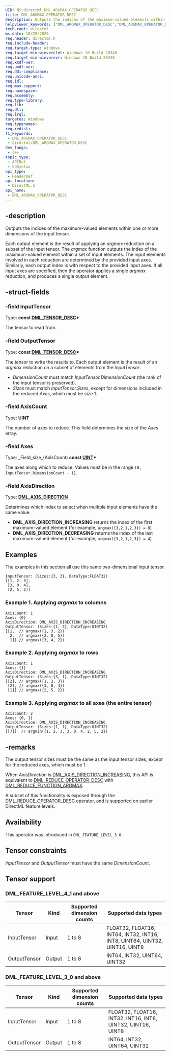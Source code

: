 ```yaml
---
UID: NS:directml.DML_ARGMAX_OPERATOR_DESC
title: DML_ARGMAX_OPERATOR_DESC
description: Outputs the indices of the maximum-valued elements within one or more dimensions of the input tensor.
helpviewer_keywords: ["DML_ARGMAX_OPERATOR_DESC","DML_ARGMAX_OPERATOR_DESC structure","direct3d12.dml_argmax_operator_desc","directml/DML_ARGMAX_OPERATOR_DESC"]
tech.root: directml
ms.date: 10/28/2020
req.header: directml.h
req.include-header: 
req.target-type: Windows
req.target-min-winverclnt: Windows 10 Build 20348
req.target-min-winversvr: Windows 10 Build 20348
req.kmdf-ver: 
req.umdf-ver: 
req.ddi-compliance: 
req.unicode-ansi: 
req.idl: 
req.max-support: 
req.namespace: 
req.assembly: 
req.type-library: 
req.lib: 
req.dll: 
req.irql: 
targetos: Windows
req.typenames: 
req.redist: 
f1_keywords:
 - DML_ARGMAX_OPERATOR_DESC
 - directml/DML_ARGMAX_OPERATOR_DESC
dev_langs:
 - c++
topic_type:
 - APIRef
 - kbSyntax
api_type:
 - HeaderDef
api_location:
 - DirectML.h
api_name:
 - DML_ARGMAX_OPERATOR_DESC
---
```


## -description

Outputs the indices of the maximum-valued elements within one or more dimensions of the input tensor.

Each output element is the result of applying an *argmax* reduction on a subset of the input tensor. The *argmax* function outputs the index of the maximum-valued element within a set of input elements. The input elements involved in each reduction are determined by the provided input axes. Similarly, each output index is with respect to the provided input axes. If all input axes are specified, then the operator applies a single *argmax* reduction, and produces a single output element.

## -struct-fields

### -field InputTensor

Type: **const [DML_TENSOR_DESC](/windows/win32/api/directml/ns-directml-dml_tensor_desc)\***

The tensor to read from.

### -field OutputTensor

Type: **const [DML_TENSOR_DESC](/windows/win32/api/directml/ns-directml-dml_tensor_desc)\***

The tensor to write the results to. Each output element is the result of an *argmax* reduction on a subset of elements from the *InputTensor*. 

- *DimensionCount* must match *InputTensor.DimensionCount* (the rank of the input tensor is preserved).
- *Sizes* must match *InputTensor.Sizes*, except for dimensions included in the reduced *Axes*, which must be size 1.

### -field AxisCount

Type: **[UINT](/windows/desktop/WinProg/windows-data-types)**

The number of axes to reduce. This field determines the size of the *Axes* array.

### -field Axes

Type: \_Field_size\_(AxisCount) **const [UINT](/windows/desktop/WinProg/windows-data-types)\***

The axes along which to reduce. Values must be in the range `[0, InputTensor.DimensionCount - 1]`.

### -field AxisDirection

Type: **[DML_AXIS_DIRECTION](/windows/win32/api/directml/ne-directml-dml_axis_direction)**

Determines which index to select when multiple input elements have the same value.
- **DML_AXIS_DIRECTION_INCREASING** returns the index of the first maximum-valued element (for example, `argmax({3,2,1,2,3}) = 0`)
- **DML_AXIS_DIRECTION_DECREASING** returns the index of the last maximum-valued element (for example, `argmax({3,2,1,2,3}) = 4`)

## Examples

The examples in this section all use this same two-dimensional input tensor.

```
InputTensor: (Sizes:{3, 3}, DataType:FLOAT32)
[[1, 2, 3],
 [3, 0, 4],
 [2, 5, 2]]
```

### Example 1. Applying *argmax* to columns

```
AxisCount: 1
Axes: {0}
AxisDirection: DML_AXIS_DIRECTION_INCREASING
OutputTensor: (Sizes:{1, 3}, DataType:UINT32)
[[1,  // argmax({1, 3, 2})
  2,  // argmax({2, 0, 5})
  1]] // argmax({3, 4, 2})
```

### Example 2. Applying *argmax* to rows

```
AxisCount: 1
Axes: {1}
AxisDirection: DML_AXIS_DIRECTION_INCREASING
OutputTensor: (Sizes:{3, 1}, DataType:UINT32)
[[2], // argmax({1, 2, 3})
 [2], // argmax({3, 0, 4})
 [1]] // argmax({2, 5, 2})
```

### Example 3. Applying *argmax* to all axes (the entire tensor)

```
AxisCount: 2
Axes: {0, 1}
AxisDirection: DML_AXIS_DIRECTION_INCREASING
OutputTensor: (Sizes:{1, 1}, DataType:UINT32)
[[7]]  // argmin({1, 2, 3, 3, 0, 4, 2, 5, 2})
```

## -remarks
The output tensor sizes must be the same as the input tensor sizes, except for the reduced axes, which must be 1.

When *AxisDirection* is [DML_AXIS_DIRECTION_INCREASING](/windows/win32/api/directml/ne-directml-dml_axis_direction), this API is equivalent to [DML_REDUCE_OPERATOR_DESC](/windows/win32/api/directml/ns-directml-dml_reduce_operator_desc) with [DML_REDUCE_FUNCTION_ARGMAX](/windows/win32/api/directml/ne-directml-dml_reduce_function).

A subset of this functionality is exposed through the [DML_REDUCE_OPERATOR_DESC](/windows/win32/api/directml/ns-directml-dml_reduce_operator_desc) operator, and is supported on earlier DirectML feature levels.

## Availability
This operator was introduced in `DML_FEATURE_LEVEL_3_0`.

## Tensor constraints
*InputTensor* and *OutputTensor* must have the same *DimensionCount*.

## Tensor support
### DML_FEATURE_LEVEL_4_1 and above
| Tensor | Kind | Supported dimension counts | Supported data types |
| ------ | ---- | -------------------------- | -------------------- |
| InputTensor | Input | 1 to 8 | FLOAT32, FLOAT16, INT64, INT32, INT16, INT8, UINT64, UINT32, UINT16, UINT8 |
| OutputTensor | Output | 1 to 8 | INT64, INT32, UINT64, UINT32 |

### DML_FEATURE_LEVEL_3_0 and above
| Tensor | Kind | Supported dimension counts | Supported data types |
| ------ | ---- | -------------------------- | -------------------- |
| InputTensor | Input | 1 to 8 | FLOAT32, FLOAT16, INT32, INT16, INT8, UINT32, UINT16, UINT8 |
| OutputTensor | Output | 1 to 8 | INT64, INT32, UINT64, UINT32 |
